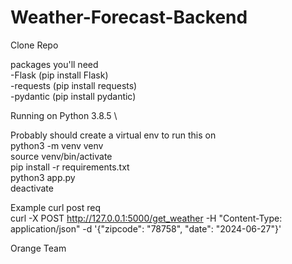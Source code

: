 # Weather-Forecast-Backend

Clone Repo

packages you'll need \
-Flask (pip install Flask) \
-requests (pip install requests) \
-pydantic (pip install pydantic)

Running on Python 3.8.5 \

Probably should create a virtual env to run this on \
python3 -m venv venv \
source venv/bin/activate \
pip install -r requirements.txt \
python3 app.py \
deactivate

Example curl post req \
curl -X POST http://127.0.0.1:5000/get_weather -H "Content-Type: application/json" -d '{"zipcode": "78758", "date": "2024-06-27"}'

Orange Team
